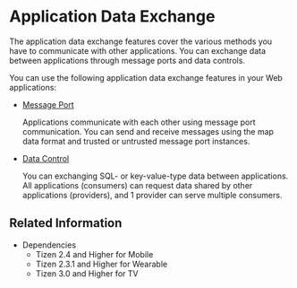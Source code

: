 # Application Data Exchange

The application data exchange features cover the various methods you have to communicate with other applications. You can exchange data between applications through message ports and data controls.

You can use the following application data exchange features in your Web applications:

- [Message Port](./message-port.md)

  Applications communicate with each other using message port communication. You can send and receive messages using the map data format and trusted or untrusted message port instances.

- [Data Control](./data.md)

  You can exchanging SQL- or key-value-type data between applications. All applications (consumers) can request data shared by other applications (providers), and 1 provider can serve multiple consumers.


## Related Information
* Dependencies
  - Tizen 2.4 and Higher for Mobile
  - Tizen 2.3.1 and Higher for Wearable
  - Tizen 3.0 and Higher for TV
